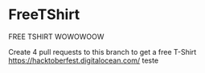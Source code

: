 # FreeTShirt
FREE TSHIRT WOWOWOOW


Create 4 pull requests to this branch to get a free T-Shirt
https://hacktoberfest.digitalocean.com/
teste
